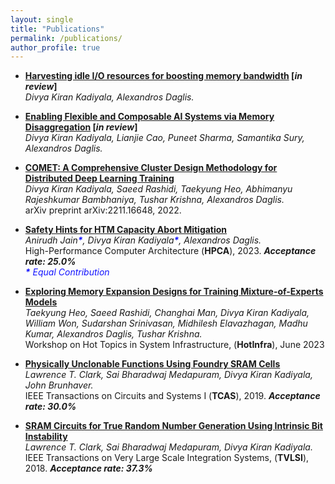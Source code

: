 ```yaml
---
layout: single
title: "Publications"
permalink: /publications/
author_profile: true
---
```


- **[Harvesting idle I/O resources for boosting memory bandwidth]() [_in review_]**  
_Divya Kiran Kadiyala, Alexandros Daglis._ <br>


- **[Enabling Flexible and Composable AI Systems via Memory Disaggregation]() [_in review_]**  
_Divya Kiran Kadiyala, Lianjie Cao, Puneet Sharma, Samantika Sury, Alexandros Daglis._ <br>


- **[COMET: A Comprehensive Cluster Design Methodology for Distributed Deep Learning Training](https://arxiv.org/abs/2211.16648)**  
_Divya Kiran Kadiyala, Saeed Rashidi, Taekyung Heo, Abhimanyu Rajeshkumar Bambhaniya, Tushar Krishna, Alexandros Daglis._ <br>
arXiv preprint arXiv:2211.16648, 2022. <br>

- **[Safety Hints for HTM Capacity Abort Mitigation](https://ieeexplore.ieee.org/document/10071113)**  
_Anirudh Jain<span style="color: #0000ffec;">**\***</span>, Divya Kiran Kadiyala<span style="color: #0000ffec;">**\***</span>, Alexandros Daglis._ <br>
High-Performance Computer Architecture (**HPCA**), 2023. **_Acceptance rate: 25.0%_** <br>
<span style="color: #0000ffec;">_**\*** Equal Contribution_</span> <br>

- **[Exploring Memory Expansion Designs for Training Mixture-of-Experts Models](https://drive.google.com/file/d/1lgKgVEssrosL5iWJNPapGczY7kPuqjyy/view)**  
_Taekyung Heo, Saeed Rashidi, Changhai Man, Divya Kiran Kadiyala, William Won, Sudarshan Srinivasan, Midhilesh Elavazhagan, Madhu Kumar, Alexandros Daglis, Tushar Krishna._ <br>
Workshop on Hot Topics in System Infrastructure, (**HotInfra**), June 2023 <br>

- **[Physically Unclonable Functions Using Foundry SRAM Cells](https://ieeexplore.ieee.org/document/8500746)**  
_Lawrence T. Clark, Sai Bharadwaj Medapuram, Divya Kiran Kadiyala, John Brunhaver._ <br>
IEEE Transactions on Circuits and Systems I (**TCAS**), 2019. **_Acceptance rate: 30.0%_** <br>

- **[SRAM Circuits for True Random Number Generation Using Intrinsic Bit Instability](https://ieeexplore.ieee.org/document/8374983)**  
_Lawrence T. Clark, Sai Bharadwaj Medapuram, Divya Kiran Kadiyala._ <br>
IEEE Transactions on Very Large Scale Integration Systems, (**TVLSI**), 2018. **_Acceptance rate: 37.3%_**<br>



<!-- - **[Fast End-to-End Performance Simulation of Accelerated Hardware–Software Stacks](/files/nex.pdf)**   
_Jiacheng Ma, Jonas Kauffman, Emilien Guandalino, Rishabh Iyer, Thomas Bourgeat, George Candea._ <br>
SOSP 2025. <br>
[[code]](https://github.com/dslab-epfl/NEX)

- **[The Case for Validating Inputs in Software-Defined WANs](/files/hodor.pdf)**  
_Alexander Krentsel, Rishabh Iyer, Isaac Keslassy, Sylvia Ratnasamy, Anees Shaikh, Rob Shakir._ <br>
HotNets 2024. <br>

- **[Revisiting Cache Freshness for Emerging Real-Time Applications](/files/freshness.pdf)**  
_Ziming Mao, Rishabh Iyer, Scott Shenker, Ion Stoica._ <br>
HotNets 2024. <br>

- **[If Layering Is Useful, Why Not Sublayering?](/files/sublayering.pdf)**  
_Rathin Singha, Rishabh Iyer, Charles Liu, Caleb Terrill, Todd Millstein, Scott Shenker, George Varghese._ <br>
HotNets 2024. <br>

- **[Fast, Flexible, and Practical Kernel Extensions](/files/kflex.pdf)**   
_Kumar Kartikeya Dwivedi, Rishabh Iyer, Sanidhya Kashyap._ <br>
SOSP 2024. <br>
<span style="color:red">**Also accepted to the Linux Plumbers Conference 2024**</span>. <br>
[[slides]](files/kflex-slides.pdf) [[code]](https://github.com/rs3lab/KFlex)

- **[Automatically Reasoning About How Systems Code Uses the CPU Cache](/files/cfar.pdf)**  
_Rishabh Iyer, Katerina Argyraki, George Candea._ <br>
OSDI 2024. <br>
<span style="color:red">**Also accepted to the Linux Plumbers Conference 2024**</span>.<br>
[[slides]](files/cfar-slides.pptx) [[talk video]](https://www.youtube.com/watch?v=QpgOxTcvCrY)

- **[Performance Interfaces for Hardware Accelerators](/files/lpn.pdf)**  
_Jiacheng Ma, Rishabh Iyer, Sahand Kashani, Mahyar Emami, Thomas Bourgeat, George Candea._<br>
OSDI 2024.<br>
[[slides]](files/lpn-slides.pptx) [[code]](https://github.com/dslab-epfl/lpn) [[talk video]](https://www.youtube.com/watch?v=S6BtXr-bFqk)

- **[Achieving Microsecond-Scale Tail Latency Efficiently with Approximate Optimal Scheduling](/files/concord.pdf)**  
_Rishabh Iyer, Musa Unal, Marios Kogias, George Candea._<br> 
SOSP 2023.<br>
[[slides]](files/concord-slides.pptx) [[code]](https://github.com/dslab-epfl/concord) [[talk video]](https://www.youtube.com/watch?v=VMSdUr-91_U)

- **[The Case for Performance Interfaces for Hardware Accelerators](/files/perf-interf-accel.pdf)**  
_Rishabh Iyer, Jiacheng Ma, Katerina Argyraki, George Candea, Sylvia Ratnasamy._ <br>
HotOS 2023. <br>
[[slides]](files/accel-hotos-slides.pptx)

- **[Performance Interfaces for Network Functions](/files/pix.pdf)**  
_Rishabh Iyer, Katerina Argyraki, George Candea._ <br> 
NSDI 2022.  <br>
[[slides]](files/pix_slides.pdf) [[talk video]](https://www.youtube.com/watch?v=iM3R2Gp0PWo) [[code]](https://github.com/dslab-epfl/pix)

- **[Bypassing the Load Balancer Without Regrets](/files/crab.pdf)**  
_Marios Kogias, Rishabh Iyer, Edouard Bugnion._  <br>
SOCC 2020. <br>
[[talk video]](https://drive.google.com/file/d/1pG8Tbkn3obZhSSzWJGVsVcQ5kAziMg07/view?usp=sharing) [[code]](https://github.com/epfl-dcsl/crab)  

- **[Verifying Software Network Functions with No Verification Expertise](/files/vigor.pdf)**  
_Arseniy Zaostrovnykh, Solal Pirelli, Rishabh Iyer, Matteo Rizzo, Luis Pedrosa, Katerina Argyraki, George Candea._  <br>
SOSP 2019.  <br>
[[slides]](https://vigor-nf.github.io/slides.pdf) [[talk video]](https://sosp19.rcs.uwaterloo.ca/videos/D2-S1-P4.mp4) [[code]](https://github.com/vigor-nf/vigor) [[website]](https://vigor-nf.github.io/)  

- **[Performance Contracts for Software Network Functions](/files/bolt.pdf)**  
_Rishabh Iyer, Luis Pedrosa, Arseniy Zaostrovnykh, Solal Pirelli, Katerina Argyraki, George Candea._ <br> 
NSDI 2019.  <br>
[[slides]](files/bolt_slides.pdf) [[talk video]](https://www.youtube.com/watch?v=cV8pCGiTxgQ) [[code]](https://github.com/bolt-perf-contracts/bolt) [[website]](https://bolt-perf-contracts.github.io)

- **[Performance Modelling and Dynamic Scheduling for Heterogeneous-ISA Multi-Core Architectures](files/btp.pdf)**  
_Nirmal Boran, Dinesh Yadav, Rishabh Iyer._  <br>
VDAT 2019.  <br>
<span style="color:red">**Awarded Best Paper**</span>. <br>
[[slides]](files/vdat19_slides.pdf)

- **[Automated Synthesis of Adversarial Workloads for Network Functions](files/castan.pdf)**    
_Luis Pedrosa, Rishabh Iyer, Arseniy Zaostrovnykh, Jonas Fietz, Katerina Argyraki._  <br>
SIGCOMM 2018. <br>
[[slides]](files/castan_slides.pdf) [[talk video]](https://www.youtube.com/watch?v=1BjeaNvmBwQ&t=1571s) [[code]](https://github.com/nal-epfl/castan) [[website]](https://pedrosa.2y.net/Projects/CASTAN) -->
